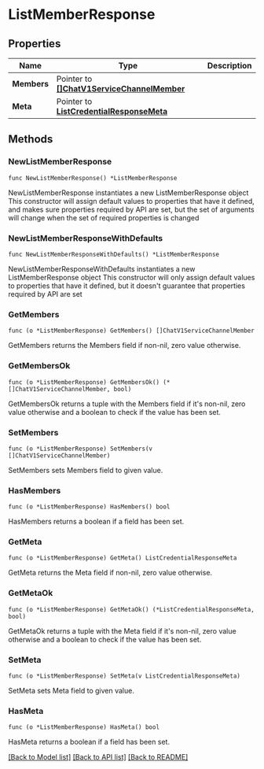 # ListMemberResponse

## Properties

Name | Type | Description
------------ | ------------- | -------------
**Members** | Pointer to [**[]ChatV1ServiceChannelMember**](ChatV1ServiceChannelMember.md) |  | [optional] 
**Meta** | Pointer to [**ListCredentialResponseMeta**](ListCredentialResponse_meta.md) |  | [optional] 

## Methods

### NewListMemberResponse

`func NewListMemberResponse() *ListMemberResponse`

NewListMemberResponse instantiates a new ListMemberResponse object
This constructor will assign default values to properties that have it defined,
and makes sure properties required by API are set, but the set of arguments
will change when the set of required properties is changed

### NewListMemberResponseWithDefaults

`func NewListMemberResponseWithDefaults() *ListMemberResponse`

NewListMemberResponseWithDefaults instantiates a new ListMemberResponse object
This constructor will only assign default values to properties that have it defined,
but it doesn't guarantee that properties required by API are set

### GetMembers

`func (o *ListMemberResponse) GetMembers() []ChatV1ServiceChannelMember`

GetMembers returns the Members field if non-nil, zero value otherwise.

### GetMembersOk

`func (o *ListMemberResponse) GetMembersOk() (*[]ChatV1ServiceChannelMember, bool)`

GetMembersOk returns a tuple with the Members field if it's non-nil, zero value otherwise
and a boolean to check if the value has been set.

### SetMembers

`func (o *ListMemberResponse) SetMembers(v []ChatV1ServiceChannelMember)`

SetMembers sets Members field to given value.

### HasMembers

`func (o *ListMemberResponse) HasMembers() bool`

HasMembers returns a boolean if a field has been set.

### GetMeta

`func (o *ListMemberResponse) GetMeta() ListCredentialResponseMeta`

GetMeta returns the Meta field if non-nil, zero value otherwise.

### GetMetaOk

`func (o *ListMemberResponse) GetMetaOk() (*ListCredentialResponseMeta, bool)`

GetMetaOk returns a tuple with the Meta field if it's non-nil, zero value otherwise
and a boolean to check if the value has been set.

### SetMeta

`func (o *ListMemberResponse) SetMeta(v ListCredentialResponseMeta)`

SetMeta sets Meta field to given value.

### HasMeta

`func (o *ListMemberResponse) HasMeta() bool`

HasMeta returns a boolean if a field has been set.


[[Back to Model list]](../README.md#documentation-for-models) [[Back to API list]](../README.md#documentation-for-api-endpoints) [[Back to README]](../README.md)


